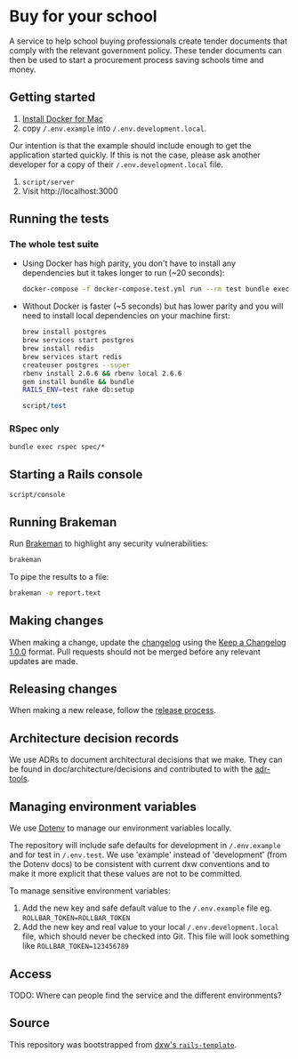 # Buy for your school

A service to help school buying professionals create tender documents that comply with the relevant government policy. These tender documents can then be used to start a procurement process saving schools time and money.

## Getting started

1. [Install Docker for Mac](https://docs.docker.com/docker-for-mac/install/)
1. copy `/.env.example` into `/.env.development.local`.

  Our intention is that the example should include enough to get the application started quickly. If this is not the case, please ask another developer for a copy of their `/.env.development.local` file.

1. `script/server`
1. Visit http://localhost:3000

## Running the tests

### The whole test suite

* Using Docker has high parity, you don't have to install any dependencies but it takes longer to run (~20 seconds):

    ```bash
    docker-compose -f docker-compose.test.yml run --rm test bundle exec rake
    ```
* Without Docker is faster (~5 seconds) but has lower parity and you will need to install local dependencies on your machine first:

    ```bash
    brew install postgres
    brew services start postgres
    brew install redis
    brew services start redis
    createuser postgres --super
    rbenv install 2.6.6 && rbenv local 2.6.6
    gem install bundle && bundle
    RAILS_ENV=test rake db:setup
    ```
    ```ruby
    script/test
    ```

### RSpec only

```
bundle exec rspec spec/*
```

## Starting a Rails console

```
script/console
```

## Running Brakeman

Run [Brakeman](https://brakemanscanner.org/) to highlight any security vulnerabilities:
```bash
brakeman
```

To pipe the results to a file:
```bash
brakeman -o report.text
```

## Making changes

When making a change, update the [changelog](CHANGELOG.md) using the
[Keep a Changelog 1.0.0](https://keepachangelog.com/en/1.0.0/) format. Pull
requests should not be merged before any relevant updates are made.

## Releasing changes

When making a new release, follow the [release process](doc/release-process.md).

## Architecture decision records

We use ADRs to document architectural decisions that we make. They can be found
in doc/architecture/decisions and contributed to with the
[adr-tools](https://github.com/npryce/adr-tools).

## Managing environment variables

We use [Dotenv](https://github.com/bkeepers/dotenv) to manage our environment variables locally.

The repository will include safe defaults for development in `/.env.example` and for test in `/.env.test`. We use 'example' instead of 'development' (from the Dotenv docs) to be consistent with current dxw conventions and to make it more explicit that these values are not to be committed.

To manage sensitive environment variables:

1. Add the new key and safe default value to the `/.env.example` file eg. `ROLLBAR_TOKEN=ROLLBAR_TOKEN`
2. Add the new key and real value to your local `/.env.development.local` file, which should never be checked into Git. This file will look something like `ROLLBAR_TOKEN=123456789`

## Access

TODO: Where can people find the service and the different environments?

## Source

This repository was bootstrapped from
[dxw's `rails-template`](https://github.com/dxw/rails-template).
